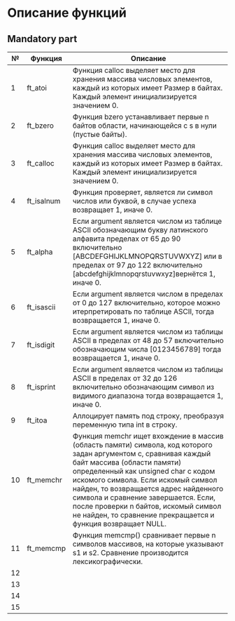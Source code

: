 # Описание функций
## Mandatory part
|№|Функция|Описание|
|-|------------|---------------------------------------------------------------------------------------------------------|
|1|ft_atoi     |	Функция calloc выделяет место для хранения массива числовых элементов, каждый из которых имеет Размер в байтах. Каждый элемент инициализируется значением 0.|
|2|ft_bzero	   | Функция bzero устанавливает первые n байтов области, начинающейся с s в нули (пустые байты). |
|3|ft_calloc   | Функция calloc выделяет место для хранения массива числовых элементов, каждый из которых имеет Размер в байтах. Каждый элемент инициализируется значением 0.|
|4|ft_isalnum  | Функция проверяет, является ли символ числов или буквой, в случае успеха возвращает 1, иначе 0.|
|5|ft_alpha  |Если argument является числом из таблице ASCII обозначающим букву латинского алфавита пределах от 65 до 90 включительно [ABCDEFGHIJKLMNOPQRSTUVWXYZ] или в пределах от 97 до 122 включительно [abcdefghijklmnopqrstuvwxyz]вернётся 1, иначе 0.|
|6| ft_isascii | Если argument является числом в пределах от 0 до 127 включительно, которое можно итерпретировать по таблице ASCII, тогда возвращается 1, иначе 0.|
|7| ft_isdigit | Если argument является числом из таблицы ASCII в пределах от 48 до 57 включительно обозначающим числа [0123456789] тогда возвращается 1, иначе 0.|
|8| ft_isprint | Если argument является числом из таблицы ASCII в пределах от 32 до 126 включительно обозначающим символ из видимого диапазона тогда возвращается 1, иначе 0.|
|9| ft_itoa    | Аллоцирует память под строку, преобразуя переменную типа int в строку.|
|10| ft_memchr | Функция memchr ищет вхождение в массив (область памяти) символа, код которого задан аргументом c, сравнивая каждый байт массива (области памяти) определенный как unsigned char с кодом искомого символа. Если искомый символ найден, то возвращается адрес найденного символа и сравнение завершается. Если, после проверки n байтов, искомый символ не найден, то сравнение прекращается и функция возвращает NULL.|
|11| ft_memcmp | Функция memcmp() сравнивает первые n символов массивов, на которые указывают s1 и s2. Сравнение производится лексикографически.
|12|
|13|
|14|
|15|
